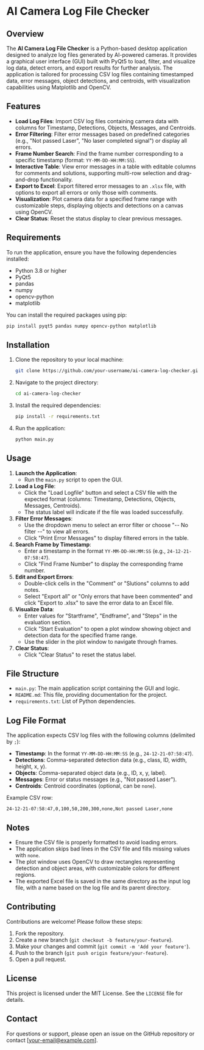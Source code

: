 # AI Camera Log File Checker

## Overview
The **AI Camera Log File Checker** is a Python-based desktop application designed to analyze log files generated by AI-powered cameras. It provides a graphical user interface (GUI) built with PyQt5 to load, filter, and visualize log data, detect errors, and export results for further analysis. The application is tailored for processing CSV log files containing timestamped data, error messages, object detections, and centroids, with visualization capabilities using Matplotlib and OpenCV.

## Features
- **Load Log Files**: Import CSV log files containing camera data with columns for Timestamp, Detections, Objects, Messages, and Centroids.
- **Error Filtering**: Filter error messages based on predefined categories (e.g., "Not passed Laser", "No laser completed signal") or display all errors.
- **Frame Number Search**: Find the frame number corresponding to a specific timestamp (format: `YY-MM-DD-HH:MM:SS`).
- **Interactive Table**: View error messages in a table with editable columns for comments and solutions, supporting multi-row selection and drag-and-drop functionality.
- **Export to Excel**: Export filtered error messages to an `.xlsx` file, with options to export all errors or only those with comments.
- **Visualization**: Plot camera data for a specified frame range with customizable steps, displaying objects and detections on a canvas using OpenCV.
- **Clear Status**: Reset the status display to clear previous messages.

## Requirements
To run the application, ensure you have the following dependencies installed:
- Python 3.8 or higher
- PyQt5
- pandas
- numpy
- opencv-python
- matplotlib

You can install the required packages using pip:
```bash
pip install pyqt5 pandas numpy opencv-python matplotlib
```

## Installation
1. Clone the repository to your local machine:
   ```bash
   git clone https://github.com/your-username/ai-camera-log-checker.git
   ```
2. Navigate to the project directory:
   ```bash
   cd ai-camera-log-checker
   ```
3. Install the required dependencies:
   ```bash
   pip install -r requirements.txt
   ```
4. Run the application:
   ```bash
   python main.py
   ```

## Usage
1. **Launch the Application**:
   - Run the `main.py` script to open the GUI.
2. **Load a Log File**:
   - Click the "Load Logfile" button and select a CSV file with the expected format (columns: Timestamp, Detections, Objects, Messages, Centroids).
   - The status label will indicate if the file was loaded successfully.
3. **Filter Error Messages**:
   - Use the dropdown menu to select an error filter or choose "-- No filter --" to view all errors.
   - Click "Print Error Messages" to display filtered errors in the table.
4. **Search Frame by Timestamp**:
   - Enter a timestamp in the format `YY-MM-DD-HH:MM:SS` (e.g., `24-12-21-07:58:47`).
   - Click "Find Frame Number" to display the corresponding frame number.
5. **Edit and Export Errors**:
   - Double-click cells in the "Comment" or "Slutions" columns to add notes.
   - Select "Export all" or "Only errors that have been commented" and click "Export to .xlsx" to save the error data to an Excel file.
6. **Visualize Data**:
   - Enter values for "Startframe", "Endframe", and "Steps" in the evaluation section.
   - Click "Start Evaluation" to open a plot window showing object and detection data for the specified frame range.
   - Use the slider in the plot window to navigate through frames.
7. **Clear Status**:
   - Click "Clear Status" to reset the status label.

## File Structure
- `main.py`: The main application script containing the GUI and logic.
- `README.md`: This file, providing documentation for the project.
- `requirements.txt`: List of Python dependencies.

## Log File Format
The application expects CSV log files with the following columns (delimited by `;`):
- **Timestamp**: In the format `YY-MM-DD-HH:MM:SS` (e.g., `24-12-21-07:58:47`).
- **Detections**: Comma-separated detection data (e.g., class, ID, width, height, x, y).
- **Objects**: Comma-separated object data (e.g., ID, x, y, label).
- **Messages**: Error or status messages (e.g., "Not passed Laser").
- **Centroids**: Centroid coordinates (optional, can be `none`).

Example CSV row:
```
24-12-21-07:58:47,0,100,50,200,300,none,Not passed Laser,none
```

## Notes
- Ensure the CSV file is properly formatted to avoid loading errors.
- The application skips bad lines in the CSV file and fills missing values with `none`.
- The plot window uses OpenCV to draw rectangles representing detection and object areas, with customizable colors for different regions.
- The exported Excel file is saved in the same directory as the input log file, with a name based on the log file and its parent directory.

## Contributing
Contributions are welcome! Please follow these steps:
1. Fork the repository.
2. Create a new branch (`git checkout -b feature/your-feature`).
3. Make your changes and commit (`git commit -m 'Add your feature'`).
4. Push to the branch (`git push origin feature/your-feature`).
5. Open a pull request.

## License
This project is licensed under the MIT License. See the `LICENSE` file for details.

## Contact
For questions or support, please open an issue on the GitHub repository or contact [your-email@example.com].
